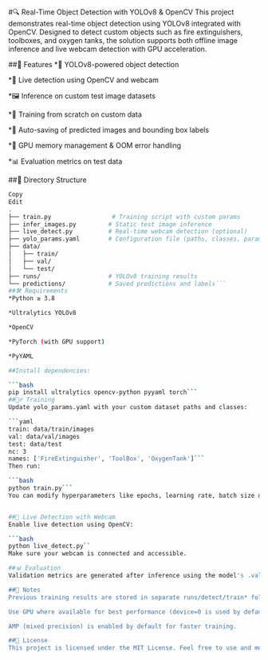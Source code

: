 #🔍 Real-Time Object Detection with YOLOv8 & OpenCV
This project demonstrates real-time object detection using YOLOv8 integrated with OpenCV. Designed to detect custom objects such as fire extinguishers, toolboxes, and oxygen tanks, the solution supports both offline image inference and live webcam detection with GPU acceleration.

##📌 Features
*🚀 YOLOv8-powered object detection

*🎥 Live detection using OpenCV and webcam

*🖼️ Inference on custom test image datasets

*🧠 Training from scratch on custom data

*💾 Auto-saving of predicted images and bounding box labels

*🧼 GPU memory management & OOM error handling

*📊 Evaluation metrics on test data

##📁 Directory Structure
```bash
Copy
Edit
.
├── train.py                 # Training script with custom params
├── infer_images.py         # Static test image inference
├── live_detect.py          # Real-time webcam detection (optional)
├── yolo_params.yaml        # Configuration file (paths, classes, params)
├── data/
│   ├── train/
│   ├── val/
│   └── test/
├── runs/                   # YOLOv8 training results
└── predictions/            # Saved predictions and labels```
##🛠 Requirements
*Python ≥ 3.8

*Ultralytics YOLOv8

*OpenCV

*PyTorch (with GPU support)

*PyYAML

##Install dependencies:

```bash
pip install ultralytics opencv-python pyyaml torch```
##🏋️‍♂️ Training
Update yolo_params.yaml with your custom dataset paths and classes:

```yaml
train: data/train/images
val: data/val/images
test: data/test
nc: 3
names: ['FireExtinguisher', 'ToolBox', 'OxygenTank']```
Then run:

```bash
python train.py```
You can modify hyperparameters like epochs, learning rate, batch size directly in the script or via CLI args.


##🎥 Live Detection with Webcam
Enable live detection using OpenCV:

```bash
python live_detect.py``
Make sure your webcam is connected and accessible.

##📊 Evaluation
Validation metrics are generated after inference using the model's .val() method on your test set.

##📌 Notes
Previous training results are stored in separate runs/detect/train* folders. You can delete old ones if storage is a concern.

Use GPU where available for best performance (device=0 is used by default).

AMP (mixed precision) is enabled by default for faster training.

##💬 License
This project is licensed under the MIT License. Feel free to use and modify it for personal or commercial projects.

